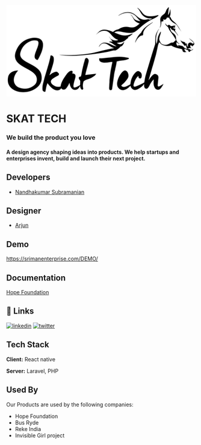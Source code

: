
![Logo](https://github.com/skattech-solutions/.github/blob/main/resources/logo_light.png)

# SKAT TECH

### We build the product you love
#### A design agency shaping ideas into products. We help startups and enterprises invent, build and launch their next project.


## Developers

- [Nandhakumar Subramanian](https://www.github.com/nandha46)

## Designer
- [Arjun](https://www.github.com/)
## Demo

https://srimanenterprise.com/DEMO/


## Documentation

[Hope Foundation](https://github.com/skattech-solutions/hopefoundation/wiki)


## 🔗 Links
[![linkedin](https://img.shields.io/badge/linkedin-0A66C2?style=for-the-badge&logo=linkedin&logoColor=white)](https://www.linkedin.com/)
[![twitter](https://img.shields.io/badge/twitter-1DA1F2?style=for-the-badge&logo=twitter&logoColor=white)](https://twitter.com/)


## Tech Stack

**Client:** React native

**Server:** Laravel, PHP

## Used By

Our Products are used by the following companies:

- Hope Foundation
- Bus Ryde
- Reke India
- Invisible Girl project

